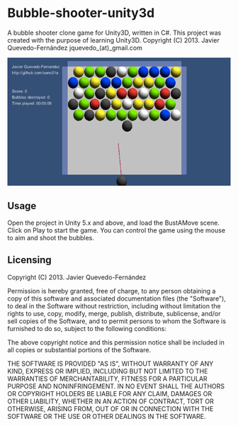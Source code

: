 Bubble-shooter-unity3d
======================

A bubble shooter clone game for Unity3D, written in C#.
This project was created with the purpose of learning Unity3D.
Copyright (C) 2013. Javier Quevedo-Fernández
jquevedo_(at)_gmail.com

![BubbleShooter](BubbleShooter.png)

Usage
---------------
Open the project in Unity 5.x and above, and load the BustAMove scene.
Click on Play to start the game. You can control the game using the mouse to aim and shoot the bubbles.

Licensing
---------------
Copyright (C) 2013. Javier Quevedo-Fernández

Permission is hereby granted, free of charge, to any person obtaining a copy of this software and associated documentation files (the "Software"), to deal in the Software without restriction, including without limitation the rights to use, copy, modify, merge, publish, distribute, sublicense, and/or sell copies of the Software, and to permit persons to whom the Software is furnished to do so, subject to the following conditions:

The above copyright notice and this permission notice shall be included in all copies or substantial portions of the Software.

THE SOFTWARE IS PROVIDED "AS IS", WITHOUT WARRANTY OF ANY KIND, EXPRESS OR IMPLIED, INCLUDING BUT NOT LIMITED TO THE WARRANTIES OF MERCHANTABILITY, FITNESS FOR A PARTICULAR PURPOSE AND NONINFRINGEMENT. IN NO EVENT SHALL THE AUTHORS OR COPYRIGHT HOLDERS BE LIABLE FOR ANY CLAIM, DAMAGES OR OTHER LIABILITY, WHETHER IN AN ACTION OF CONTRACT, TORT OR OTHERWISE, ARISING FROM, OUT OF OR IN CONNECTION WITH THE SOFTWARE OR THE USE OR OTHER DEALINGS IN THE SOFTWARE.
